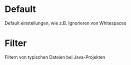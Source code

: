 # Default

Default einstellungen, wie z.B. Ignorieren von Whitespaces

# Filter

Filtern von typischen Dateien bei Java-Projekten